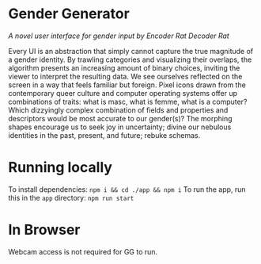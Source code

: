 # Gender Generator
_A novel user interface for gender input by Encoder Rat Decoder Rat_

Every UI is an abstraction that simply cannot capture the true magnitude of a gender identity. By trawling categories and visualizing their overlaps, the algorithm presents an increasing amount of binary choices, inviting the viewer to interpret the resulting data. We see ourselves reflected on the screen in a way that feels familiar but foreign. Pixel icons drawn from the contemporary queer culture and computer operating systems offer up combinations of traits: what is masc, what is femme, what is a computer? Which dizzyingly complex combination of fields and properties and descriptors would be most accurate to our gender(s)? The morphing shapes encourage us to seek joy in uncertainty; divine our nebulous identities in the past, present, and future; rebuke schemas.

# Running locally
To install dependencies:
`npm i && cd ./app && npm i`
To run the app, run this in the `app` directory:
`npm run start`

# In Browser
Webcam access is not required for GG to run.

